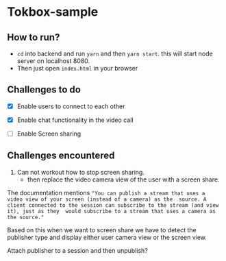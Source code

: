 # Tokbox-sample


## How to run? 

- `cd` into backend and run `yarn` and then `yarn start`. this will start node server on localhost 8080.
- Then just open `index.html` in your browser



## Challenges to do

- [x] Enable users to connect to each other
- [x] Enable chat functionality in the video call
- [ ] Enable Screen sharing 



## Challenges encountered

1. Can not workout how to stop screen sharing. 
    - then replace the video camera view of the user with a screen share.

The documentation mentions ```"You can publish a stream that uses a video view of your screen (instead of a camera) as the  source. A client connected to the session can subscribe to the stream (and view it), just as they  would subscribe to a stream that uses a camera as the source."``` 

Based on this when we want to screen share we have to detect the publisher type and display either user camera view or the screen view.



Attach publisher to a session and then unpublish?  